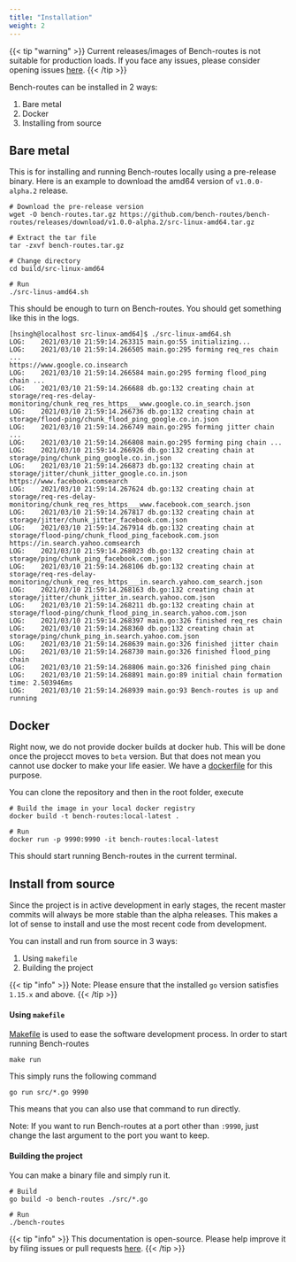 ```yaml
---
title: "Installation"
weight: 2
---
```


{{< tip "warning" >}}
Current releases/images of Bench-routes is not suitable for production loads. If you face any issues, please
consider opening issues [here](https://github.com/bench-routes/bench-routes/issues).
{{< /tip >}}

Bench-routes can be installed in 2 ways:

1. Bare metal
2. Docker
3. Installing from source

## Bare metal

This is for installing and running Bench-routes locally using a pre-release binary. Here is an example to download the
amd64 version of `v1.0.0-alpha.2` release.

```shell
# Download the pre-release version
wget -O bench-routes.tar.gz https://github.com/bench-routes/bench-routes/releases/download/v1.0.0-alpha.2/src-linux-amd64.tar.gz

# Extract the tar file
tar -zxvf bench-routes.tar.gz 

# Change directory
cd build/src-linux-amd64

# Run
./src-linus-amd64.sh
```

This should be enough to turn on Bench-routes. You should get something like this in the logs.

```shell
[hsingh@localhost src-linux-amd64]$ ./src-linux-amd64.sh 
LOG:    2021/03/10 21:59:14.263315 main.go:55 initializing...
LOG:    2021/03/10 21:59:14.266505 main.go:295 forming req_res chain ... 
https://www.google.co.insearch
LOG:    2021/03/10 21:59:14.266584 main.go:295 forming flood_ping chain ... 
LOG:    2021/03/10 21:59:14.266688 db.go:132 creating chain at storage/req-res-delay-monitoring/chunk_req_res_https___www.google.co.in_search.json
LOG:    2021/03/10 21:59:14.266736 db.go:132 creating chain at storage/flood-ping/chunk_flood_ping_google.co.in.json
LOG:    2021/03/10 21:59:14.266749 main.go:295 forming jitter chain ... 
LOG:    2021/03/10 21:59:14.266808 main.go:295 forming ping chain ... 
LOG:    2021/03/10 21:59:14.266926 db.go:132 creating chain at storage/ping/chunk_ping_google.co.in.json
LOG:    2021/03/10 21:59:14.266873 db.go:132 creating chain at storage/jitter/chunk_jitter_google.co.in.json
https://www.facebook.comsearch
LOG:    2021/03/10 21:59:14.267624 db.go:132 creating chain at storage/req-res-delay-monitoring/chunk_req_res_https___www.facebook.com_search.json
LOG:    2021/03/10 21:59:14.267817 db.go:132 creating chain at storage/jitter/chunk_jitter_facebook.com.json
LOG:    2021/03/10 21:59:14.267914 db.go:132 creating chain at storage/flood-ping/chunk_flood_ping_facebook.com.json
https://in.search.yahoo.comsearch
LOG:    2021/03/10 21:59:14.268023 db.go:132 creating chain at storage/ping/chunk_ping_facebook.com.json
LOG:    2021/03/10 21:59:14.268106 db.go:132 creating chain at storage/req-res-delay-monitoring/chunk_req_res_https___in.search.yahoo.com_search.json
LOG:    2021/03/10 21:59:14.268163 db.go:132 creating chain at storage/jitter/chunk_jitter_in.search.yahoo.com.json
LOG:    2021/03/10 21:59:14.268211 db.go:132 creating chain at storage/flood-ping/chunk_flood_ping_in.search.yahoo.com.json
LOG:    2021/03/10 21:59:14.268397 main.go:326 finished req_res chain
LOG:    2021/03/10 21:59:14.268360 db.go:132 creating chain at storage/ping/chunk_ping_in.search.yahoo.com.json
LOG:    2021/03/10 21:59:14.268639 main.go:326 finished jitter chain
LOG:    2021/03/10 21:59:14.268730 main.go:326 finished flood_ping chain
LOG:    2021/03/10 21:59:14.268806 main.go:326 finished ping chain
LOG:    2021/03/10 21:59:14.268891 main.go:89 initial chain formation time: 2.503946ms
LOG:    2021/03/10 21:59:14.268939 main.go:93 Bench-routes is up and running
```

## Docker

Right now, we do not provide docker builds at docker hub. This will be done once the projecct moves to `beta` version.
But that does not mean you cannot use docker to make your life easier. We have a
[dockerfile](https://github.com/bench-routes/bench-routes/blob/master/Dockerfile) for this purpose.

You can clone the repository and then in the root folder, execute

```shell
# Build the image in your local docker registry
docker build -t bench-routes:local-latest .

# Run
docker run -p 9990:9990 -it bench-routes:local-latest
```

This should start running Bench-routes in the current terminal.

## Install from source

Since the project is in active development in early stages, the recent master commits will always be more stable than
the alpha releases. This makes a lot of sense to install and use the most recent code from development.

You can install and run from source in 3 ways:

1. Using `makefile`
2. Building the project

{{< tip "info" >}}
Note: Please ensure that the installed `go` version satisfies `1.15.x` and above.
{{< /tip >}}

#### Using `makefile`

[Makefile](https://www.gnu.org/software/make/manual/make.html) is used to ease the software development process. In order
to start running Bench-routes

```shell
make run
```

This simply runs the following command

```shell
go run src/*.go 9990
```

This means that you can also use that command to run directly.

Note: If you want to run Bench-routes at a port other than `:9990`, just change the last argument to the port you
want to keep.

#### Building the project

You can make a binary file and simply run it.

```shell
# Build
go build -o bench-routes ./src/*.go

# Run
./bench-routes
```

{{< tip "info" >}}
This documentation is open-source. Please help improve it by filing issues or pull requests [here](https://github.com/bench-routes/website).
{{< /tip >}}
